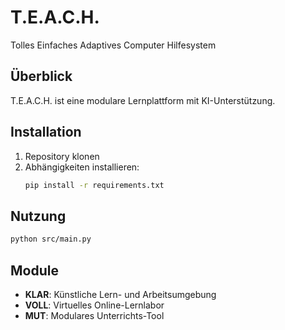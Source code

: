 # T.E.A.C.H.

Tolles Einfaches Adaptives Computer Hilfesystem

## Überblick
T.E.A.C.H. ist eine modulare Lernplattform mit KI-Unterstützung.

## Installation
1. Repository klonen
2. Abhängigkeiten installieren:
   ```bash
   pip install -r requirements.txt
   ```

## Nutzung
```bash
python src/main.py
```

## Module
- **KLAR**: Künstliche Lern- und Arbeitsumgebung
- **VOLL**: Virtuelles Online-Lernlabor
- **MUT**: Modulares Unterrichts-Tool
